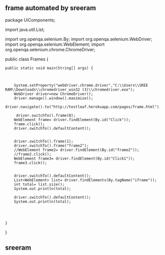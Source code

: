 
## frame automated by sreeram
package UiComponents;

import java.util.List;

import org.openqa.selenium.By;
import org.openqa.selenium.WebDriver;
import org.openqa.selenium.WebElement;
import org.openqa.selenium.chrome.ChromeDriver;

public class Frames {

	public static void main(String[] args) {
		
		

		System.setProperty("webdriver.chrome.driver","C:\\Users\\SREE RAM\\Downloads\\chromedriver_win32 (3)\\chromedriver.exe");
		WebDriver driver=new ChromeDriver();
		driver.manage().window().maximize();
		driver.navigate().to("http://testleaf.herokuapp.com/pages/frame.html");
		
		 driver.switchTo().frame(0);
		WebElement frame= driver.findElement(By.id("Click"));
		frame.click();
		driver.switchTo().defaultContent();
		
		
		driver.switchTo().frame(1);
		driver.switchTo().frame("frame2");
		//WebElement frame2= driver.findElement(By.id("frame2"));
		//frame2.click();
		WebElement frame3= driver.findElement(By.id("Click1"));
		frame3.click();
		
		
		driver.switchTo().defaultContent();
		List<WebElement> list= driver.findElements(By.tagName("iframe"));
		int total= list.size();
		System.out.println(total);
		
		driver.switchTo().defaultContent();
		System.out.println(total);
		
		
		
		
	}

}

## sreeram
